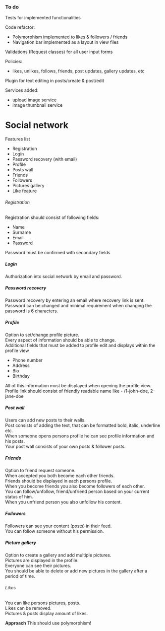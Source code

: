 ### To do

Tests for implemented functionalities

Code refactor:
- Polymorphism implemented to likes & followers / friends
- Navigation bar implemented as a layout in view files

Validations (Request classes) for all user input forms

Policies:
- likes, unlikes, follows, friends, post updates, gallery updates, etc

Plugin for text editing in posts/create & post/edit

Services added:
- upload image service
- image thumbnail service





# Social network

Features list  
- Registration
- Login
- Password recovery (with email)
- Profile
- Posts wall
- Friends
- Followers
- Pictures gallery
- Like feature

###### Registration  

Registration should consist of following fields:  
- Name
- Surname
- Email
- Password

Password must be confirmed with secondary fields

##### Login  

Authorization into social network by email and password.

##### Password recovery

Password recovery by entering an email where recovery link is sent.  
Password can be changed and minimal requirement when changing the password is 6 characters.

##### Profile

Option to set/change profile picture.  
Every aspect of information should be able to change.  
Additional fields that must be added to profile edit and displays within the profile view  
- Phone number
- Address
- Bio
- Birthday

All of this information must be displayed when opening the profile view.
Profile link should consist of friendly readable name like - /1-john-doe, 2-jane-doe

##### Post wall

Users can add new posts to their walls.  
Post consists of adding the text, that can be formatted bold, italic, underline etc.  
When someone opens persons profile he can see profile information and his posts.  
Your post wall consists of your own posts & follower posts.  

##### Friends

Option to friend request someone.  
When accepted you both become each other friends.  
Friends should be displayed in each persons profile.    
When you become friends you also become followers of each other.  
You can follow/unfollow, friend/unfriend person based on your current status of him.  
When you unfriend person you also unfollow his content.  

##### Followers  

Followers can see your content (posts) in their feed.  
You can follow someone without his permission.  

##### Picture gallery  

Option to create a gallery and add multiple pictures.  
Pictures are displayed in the profile.  
Everyone can see their pictures.  
You should be able to delete or add new pictures in the gallery after a period of time.  

###### Likes

You can like persons pictures, posts.  
Likes can be removed.  
Pictures & posts display amount of likes.  

**Approach** This should use polymorphism!

